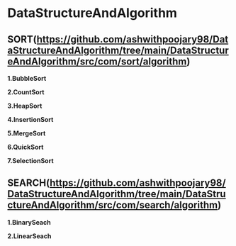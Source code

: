# DataStructureAndAlgorithm

## SORT(https://github.com/ashwithpoojary98/DataStructureAndAlgorithm/tree/main/DataStructureAndAlgorithm/src/com/sort/algorithm)
**1.BubbleSort**

**2.CountSort**

**3.HeapSort**

**4.InsertionSort**

**5.MergeSort**

**6.QuickSort**

**7.SelectionSort**

## SEARCH(https://github.com/ashwithpoojary98/DataStructureAndAlgorithm/tree/main/DataStructureAndAlgorithm/src/com/search/algorithm)

**1.BinarySeach**

**2.LinearSeach**

